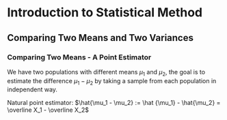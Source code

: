 # Introduction to Statistical Method

## Comparing Two Means and Two Variances

### Comparing Two Means - A Point Estimator

We have two populations with different means $\mu_1$ and $\mu_2$, the goal is to estimate the difference $\mu_1 - \mu_2$ by taking a sample from each population in independent way.

Natural point estimator: $\hat{\mu_1 - \mu_2} := \hat {\mu_1} - \hat{\mu_2} = \overline X_1 - \overline X_2$

